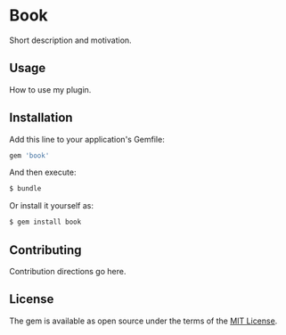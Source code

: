 # Book
Short description and motivation.

## Usage
How to use my plugin.

## Installation
Add this line to your application's Gemfile:

```ruby
gem 'book'
```

And then execute:
```bash
$ bundle
```

Or install it yourself as:
```bash
$ gem install book
```

## Contributing
Contribution directions go here.

## License
The gem is available as open source under the terms of the [MIT License](https://opensource.org/licenses/MIT).
